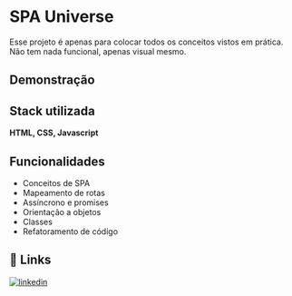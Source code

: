 # SPA Universe

Esse projeto é apenas para colocar todos os conceitos vistos em prática. Não tem nada funcional, apenas visual mesmo.

## Demonstração

## Stack utilizada

**HTML, CSS, Javascript**

## Funcionalidades

- Conceitos de SPA
- Mapeamento de rotas
- Assíncrono e promises
- Orientação a objetos
- Classes
- Refatoramento de código

## 🔗 Links

[![linkedin](https://img.shields.io/badge/linkedin-0A66C2?style=for-the-badge&logo=linkedin&logoColor=white)](https://www.linkedin.com/in/rodolphotoppan/)
